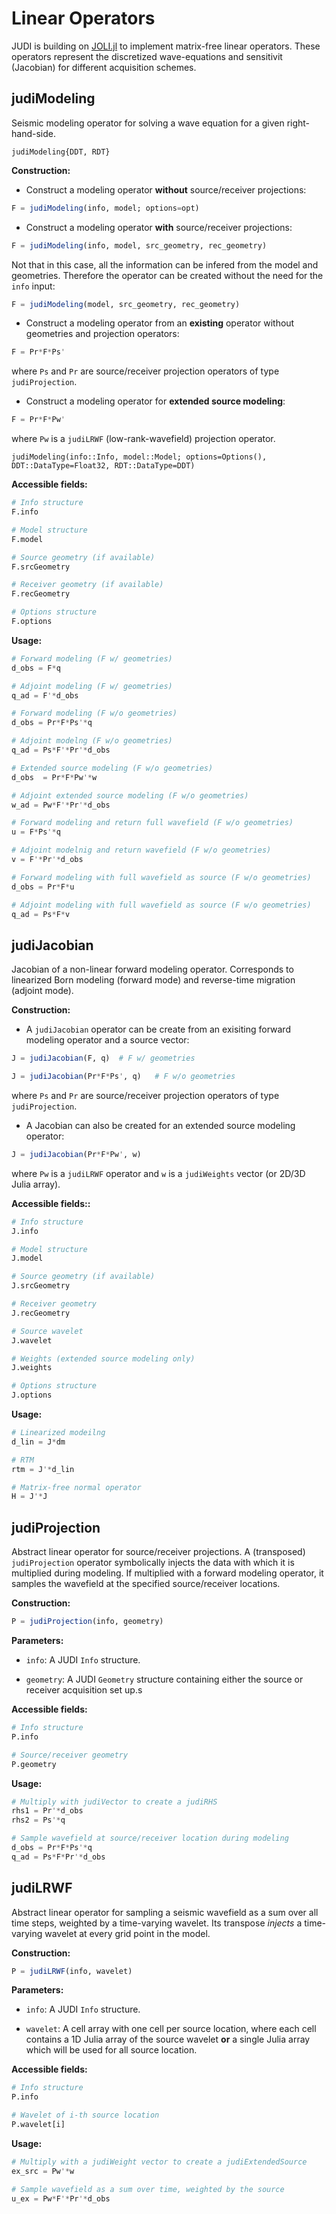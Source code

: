 # Linear Operators

JUDI is building on [JOLI.jl](https://github.com/slimgroup/JOLI.jl) to implement matrix-free linear operators. These operators represent the discretized wave-equations and sensitivit (Jacobian) for different acquisition schemes. 

## judiModeling

Seismic modeling operator for solving a wave equation for a given right-hand-side.

```@docs
judiModeling{DDT, RDT}
```

**Construction:**

 * Construct a modeling operator **without** source/receiver projections:

```julia
F = judiModeling(info, model; options=opt)
```

 * Construct a modeling operator **with** source/receiver projections:

```julia
F = judiModeling(info, model, src_geometry, rec_geometry)
```

Not that in this case, all the information can be infered from the model and geometries. Therefore the operator can be created without the need for the `info` input:


```julia
F = judiModeling(model, src_geometry, rec_geometry)
```

 * Construct a modeling operator from an **existing** operator without geometries and projection operators:

```julia
F = Pr*F*Ps'
```

where `Ps` and `Pr` are source/receiver projection operators of type `judiProjection`.

 * Construct a modeling operator for **extended source modeling**:

```julia
F = Pr*F*Pw'
```

where `Pw` is a `judiLRWF` (low-rank-wavefield) projection operator.


```@docs
judiModeling(info::Info, model::Model; options=Options(), DDT::DataType=Float32, RDT::DataType=DDT)
```

**Accessible fields:**

```julia
# Info structure
F.info

# Model structure
F.model

# Source geometry (if available)
F.srcGeometry

# Receiver geometry (if available)
F.recGeometry

# Options structure
F.options
```

**Usage:**

```julia
# Forward modeling (F w/ geometries)
d_obs = F*q

# Adjoint modeling (F w/ geometries)
q_ad = F'*d_obs

# Forward modeling (F w/o geometries)
d_obs = Pr*F*Ps'*q

# Adjoint modelng (F w/o geometries)
q_ad = Ps*F'*Pr'*d_obs

# Extended source modeling (F w/o geometries)
d_obs  = Pr*F*Pw'*w

# Adjoint extended source modeling (F w/o geometries)
w_ad = Pw*F'*Pr'*d_obs

# Forward modeling and return full wavefield (F w/o geometries)
u = F*Ps'*q

# Adjoint modelnig and return wavefield (F w/o geometries)
v = F'*Pr'*d_obs

# Forward modeling with full wavefield as source (F w/o geometries)
d_obs = Pr*F*u

# Adjoint modeling with full wavefield as source (F w/o geometries)
q_ad = Ps*F*v
```


## judiJacobian

Jacobian of a non-linear forward modeling operator. Corresponds to linearized Born modeling (forward mode) and reverse-time migration (adjoint mode).

**Construction:**

 * A `judiJacobian` operator can be create from an exisiting forward modeling operator and a source vector:

```julia
J = judiJacobian(F, q)  # F w/ geometries
```

```julia
J = judiJacobian(Pr*F*Ps', q)   # F w/o geometries
```

where `Ps` and `Pr` are source/receiver projection operators of type `judiProjection`.

 * A Jacobian can also be created for an extended source modeling operator:

```julia
J = judiJacobian(Pr*F*Pw', w)
```

where `Pw` is a `judiLRWF` operator and `w` is a `judiWeights` vector (or 2D/3D Julia array).


**Accessible fields::**

```julia
# Info structure
J.info

# Model structure
J.model

# Source geometry (if available)
J.srcGeometry

# Receiver geometry
J.recGeometry

# Source wavelet
J.wavelet

# Weights (extended source modeling only)
J.weights

# Options structure
J.options
```

**Usage:**

```julia
# Linearized modeilng
d_lin = J*dm

# RTM
rtm = J'*d_lin

# Matrix-free normal operator
H = J'*J
```

## judiProjection

Abstract linear operator for source/receiver projections. A (transposed) `judiProjection` operator symbolically injects the data with which it is multiplied during modeling. If multiplied with a forward modeling operator, it samples the wavefield at the specified source/receiver locations.

**Construction:**

```julia
P = judiProjection(info, geometry)
```

**Parameters:**

 * `info`: A JUDI `Info` structure.

 * `geometry`: A JUDI `Geometry` structure containing either the source or receiver acquisition set up.s

**Accessible fields:**

```julia
# Info structure
P.info

# Source/receiver geometry
P.geometry
```

**Usage:**

```julia
# Multiply with judiVector to create a judiRHS
rhs1 = Pr'*d_obs
rhs2 = Ps'*q

# Sample wavefield at source/receiver location during modeling
d_obs = Pr*F*Ps'*q
q_ad = Ps*F*Pr'*d_obs
```

## judiLRWF


Abstract linear operator for sampling a seismic wavefield as a sum over all time steps, weighted by a time-varying wavelet. Its transpose *injects* a time-varying wavelet at every grid point in the model.

**Construction:**

```julia
P = judiLRWF(info, wavelet)
```

**Parameters:**

 * `info`: A JUDI `Info` structure.

 * `wavelet`:  A cell array with one cell per source location, where each cell contains a 1D Julia array of the source wavelet **or** a single Julia array which will be used for all source location.

**Accessible fields:**

```julia
# Info structure
P.info

# Wavelet of i-th source location
P.wavelet[i]
```

**Usage:**

```julia
# Multiply with a judiWeight vector to create a judiExtendedSource
ex_src = Pw'*w

# Sample wavefield as a sum over time, weighted by the source
u_ex = Pw*F'*Pr'*d_obs
```
